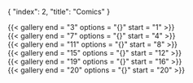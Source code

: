 {
  "index": 2,
  "title": "Comics"
}

<div
  w-flex = "~ wrap"
  w-gap = "5"
  w-w = "full">
  <div
    w-w = "full md:gap2">
    {{< gallery end = "3" options = "{}" start = "1" >}}
  </div>
  <div
    w-w = "full md:gap2">
    {{< gallery end = "7" options = "{}" start = "4" >}}
  </div>
  <div
    w-w = "full md:gap2">
    {{< gallery end = "11" options = "{}" start = "8" >}}
  </div>
  <div
    w-w = "full md:gap2">
    {{< gallery end = "15" options = "{}" start = "12" >}}
  </div>
  <div
    w-w = "full md:gap2">
    {{< gallery end = "19" options = "{}" start = "16" >}}
  </div>
  <div
    w-w = "full md:gap2">
    {{< gallery end = "20" options = "{}" start = "20" >}}
  </div>
</div>